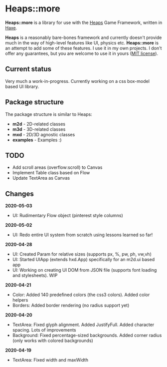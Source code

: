 # Heaps::more
__Heaps::more__ is a library for use with the [Heaps](https://heaps.io/) Game Framework, written in [Haxe](https://haxe.org/).

__Heaps__ is a reasonably bare-bones framework and currently doesn't provide much in the way of high-level features like UI, physics etc. __Heaps::more__ is an attempt to add some of these features. I use it in my own projects. I don't offer any guarantees, but you are welcome to use it in yours ([MIT license](https://choosealicense.com/licenses/mit/)).

## Current status
Very much a work-in-progress. Currently working on a css box-model based UI library.

## Package structure
The package structure is similar to Heaps:
* __m2d__ - 2D-related classes
* __m3d__ - 3D-related classes
* __mxd__ - 2D/3D agnostic classes
* __examples__ - Examples :)

## TODO
* Add scroll areas (overflow:scroll) to Canvas
* Implement Table class based on Flow
* Update TextArea as Canvas

## Changes

__2020-05-03__
* UI: Rudimentary Flow object (pinterest style columns)

__2020-05-02__
* UI: Redo entire UI system from scratch using lessons learned so far!

__2020-04-28__
* UI: Created Param for relative sizes (supports px, %, pw, ph, vw,vh)
* UI: Started UIApp (extends hxd.App) specifically for an m2d.ui based app
* UI: Working on creating UI DOM from JSON file (supports font loading and stylesheets). WIP

__2020-04-21__

* Color: Added 140 predefined colors (the css3 colors). Added color helpers
* Borders: Added border rendering (no radius support yet)

__2020-04-20__

* TextArea: Fixed glyph alignment. Added JustifyFull. Added character spacing. Lots of improvements
* Background: Fixed percentage-sized backgrounds. Added corner radius (only works with colored backgrounds)

__2020-04-19__

* TextArea: Fixed width and maxWidth
